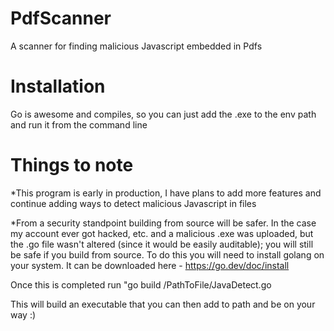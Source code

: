# PdfScanner
A scanner for finding malicious Javascript embedded in Pdfs  

# Installation
Go is awesome and compiles, so you can just add the .exe to the env path and run it from the command line

# Things to note
*This program is early in production, I have plans to add more features and continue adding ways to detect malicious Javascript in files

*From a security standpoint building from source will be safer. In the case my account ever got hacked, etc. and a malicious .exe was uploaded, but the .go file wasn't altered (since it would be easily auditable); you will still be safe if you build from source. To do this you will need to install golang on your system. It can be downloaded here - https://go.dev/doc/install

Once this is completed run "go build /PathToFile/JavaDetect.go 

This will build an executable that you can then add to path and be on your way :)
